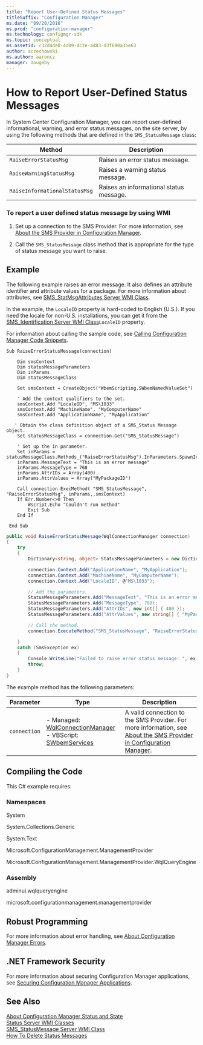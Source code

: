 ```yaml
---
title: "Report User-Defined Status Messages"
titleSuffix: "Configuration Manager"
ms.date: "09/20/2016"
ms.prod: "configuration-manager"
ms.technology: configmgr-sdk
ms.topic: conceptual
ms.assetid: c32d4de0-4d09-4c2e-ad83-d3f690a3be63
author: aczechowski
ms.author: aaroncz
manager: dougeby
---
```

# How to Report User-Defined Status Messages
In System Center Configuration Manager, you can report user-defined informational, warning, and error status messages, on the site server, by using the following methods that are defined in the `SMS_StatusMessage` class:  

|Method|Description|  
|------------|-----------------|  
|`RaiseErrorStatusMsg`|Raises an error status message.|  
|`RaiseWarningStatusMsg`|Raises a warning status message.|  
|`RaiseInformationalStatusMsg`|Raises an informational status message.|  

### To report a user defined status message by using WMI  

1.  Set up a connection to the SMS Provider. For more information, see [About the SMS Provider in Configuration Manager](../../../../develop/core/understand/about-the-sms-provider-in-configuration-manager.md).  

2.  Call the `SMS_StatusMessage` class method that is appropriate for the type of status message you want to raise.  

## Example  
 The following example raises an error message. It also defines an attribute identifier and attribute values for a package. For more information about attributes, see [SMS_StatMsgAttributes Server WMI Class](../../../../develop/reference/core/servers/manage/sms_statmsgattributes-server-wmi-class.md).  

 In the example, the `LocaleID` property is hard-coded to English (U.S.). If you need the locale for non-U.S. installations, you can get it from the [SMS_Identification Server WMI Class](../../../../develop/reference/core/servers/configure/sms_identification-server-wmi-class.md)`LocaleID` property.  

 For information about calling the sample code, see [Calling Configuration Manager Code Snippets](../../../../develop/core/understand/calling-code-snippets.md).  

```vbs  
Sub RaiseErrorStatusMessage(connection)  

    Dim smsContext  
    Dim statusMessageParameters  
    Dim inParams  
    Dim statusMessageClass  

    Set smsContext = CreateObject("WbemScripting.SWbemNamedValueSet")  

    ' Add the context qualifiers to the set.  
    smsContext.Add "LocaleID", "MS\1033"  
    smsContext.Add "MachineName", "MyComputerName"  
    smsContext.Add "ApplicationName", "MyApplication"  

   ' Obtain the class definition object of a SMS_Status Message object.  
    Set statusMessageClass = connection.Get("SMS_StatusMessage")  

    ' Set up the in parameter.  
    Set inParams = statusMessageClass.Methods_("RaiseErrorStatusMsg").InParameters.SpawnInstance_  
    inParams.MessageText = "This is an error message"  
    inParams.MessageType = 768  
    inParams.AttrIDs = Array(400)  
    inParams.AttrValues = Array("MyPackageID")  

    Call connection.ExecMethod( "SMS_StatusMessage", "RaiseErrorStatusMsg", inParams,,smsContext)  
    If Err.Number<>0 Then  
        Wscript.Echo "Couldn't run method"  
        Exit Sub  
    End If  

 End Sub  
```  

```c#  
public void RaiseErrorStatusMessage(WqlConnectionManager connection)  
{  
    try  
    {  
        Dictionary<string, object> StatusMessageParameters = new Dictionary<string, object>();  

        connection.Context.Add("ApplicationName", "MyApplication");  
        connection.Context.Add("MachineName", "MyComputerName");  
        connection.Context.Add("LocaleID", @"MS\1033");  

        // Add the parameters.  
        StatusMessageParameters.Add("MessageText", "This is an error message");  
        StatusMessageParameters.Add("MessageType", 768);  
        StatusMessageParameters.Add("AttrIDs", new int[] { 400 });  
        StatusMessageParameters.Add("AttrValues", new string[] { "MyPackageID" });  

        // Call the method.  
        connection.ExecuteMethod("SMS_StatusMessage", "RaiseErrorStatusMsg", StatusMessageParameters);  

    }  
    catch (SmsException ex)  
    {  
        Console.WriteLine("Failed to raise error status message: ", ex.Message);  
        throw;  
    }  
}  
```  

 The example method has the following parameters:  

|Parameter|Type|Description|  
|---------------|----------|-----------------|  
|`connection`|-   Managed: [WqlConnectionManager](assetId:///WqlConnectionManager?qualifyHint=False&autoUpgrade=True)<br />-   VBScript: [SWbemServices](assetId:///SWbemServices?qualifyHint=False&autoUpgrade=True)|A valid connection to the SMS Provider. For more information, see [About the SMS Provider in Configuration Manager](../../../../develop/core/understand/about-the-sms-provider-in-configuration-manager.md).|  

## Compiling the Code  
 This C# example requires:  

### Namespaces  
 System  

 System.Collections.Generic  

 System.Text  

 Microsoft.ConfigurationManagement.ManagementProvider  

 Microsoft.ConfigurationManagement.ManagementProvider.WqlQueryEngine  

### Assembly  
 adminui.wqlqueryengine  

 microsoft.configurationmanagement.managementprovider  

## Robust Programming  
 For more information about error handling, see [About Configuration Manager Errors](../../../../develop/core/understand/about-configuration-manager-errors.md).  

## .NET Framework Security  
 For more information about securing Configuration Manager applications, see [Securing Configuration Manager Applications](../../../../develop/core/understand/securing-configuration-manager-applications.md).  

## See Also  
 [About Configuration Manager Status and State](../../../../develop/core/servers/manage/about-configuration-manager-status-and-summarizers.md)   
 [Status Server WMI Classes](../../../../develop/reference/core/servers/manage/status-server-wmi-classes.md)   
 [SMS_StatusMessage Server WMI Class](../../../../develop/reference/core/servers/manage/sms_statusmessage-server-wmi-class.md)   
 [How To Delete Status Messages](../../../../develop/core/servers/manage/how-to-delete-status-messages.md)
